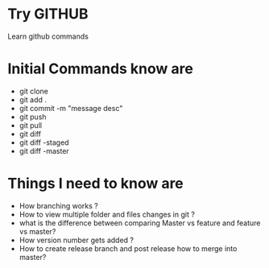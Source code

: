 # Try GITHUB
 Learn github commands
 # Initial Commands know are
  * git clone
  * git add .
  * git commit -m "message desc"
  * git push
  * git pull
  * git diff
  * git diff -staged
  * git diff -master
# Things I need to know are
  * How branching works ?
  * How to view multiple folder and files changes in git ?
  * what is the difference between comparing Master vs feature and feature vs master?
  * How version number gets added ?
  * How to create release branch and post release how to merge into master?
